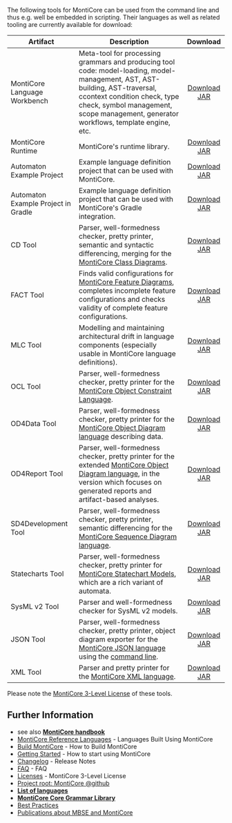 <!-- (c) https://github.com/MontiCore/monticore -->

The following tools for MontiCore can be used from the command line and 
thus e.g. well be embedded in scripting. Their languages as well as 
related tooling are currently available for download:

<!-- Optimize table display -->
<style>
.md-typeset table:not([class]) {
  font-size:.75rem;
  box-sizing:content-box;
}
.md-typeset table:not([class]) th {
  padding:.3em .7em;
}
.md-typeset table:not([class]) td {
  padding:.3em .7em;
}
</style>

| Artifact                            | Description                     | Download     |
| ----------------------------------- | --------------------------------| :----------: |
| MontiCore Language Workbench        | Meta-tool for processing grammars and producing tool code: model-loading, model-management, AST, AST-building, AST-traversal, ccontext condition check, type check, symbol management, scope management, generator workflows, template engine, etc.  | [Download JAR](https://www.monticore.de/download/monticore.jar) |
| MontiCore Runtime                   | MontiCore's runtime library.                                                                                                                                                                                                                                              | [Download JAR](https://www.monticore.de/download/monticore-rt.jar)                  |
| Automaton Example Project           | Example language definition project that can be used with MontiCore.                                                                                                                                                                                                             | [Download JAR](https://www.monticore.de/download/aut.tar.gz)                        |
| Automaton Example Project in Gradle | Example language definition project that can be used with MontiCore's Gradle integration.                                                                                                                                                                                                                             | [Download JAR](https://www.monticore.de/download/Automaton.zip)                     |
| CD Tool                             | Parser, well-formedness checker, pretty printer, semantic and syntactic differencing, merging for the [MontiCore Class Diagrams](https://github.com/MontiCore/cd4analysis/blob/develop/README.md).                                                               | [Download JAR](https://www.monticore.de/download/MCCD.jar)                          |
| FACT Tool                           | Finds valid configurations for [MontiCore Feature Diagrams](https://github.com/MontiCore/feature-diagram/blob/develop/README.md), completes incomplete feature configurations and checks validity of complete feature configurations.                                                                                                          | [Download JAR](https://www.monticore.de/download/MCFACT.jar)                        |
| MLC Tool                            | Modelling and maintaining architectural drift in language components (especially usable in MontiCore language definitions).                                                                                                                                                                                                                          | [Download JAR](https://www.monticore.de/download/MCMLC.jar)                         |
| OCL Tool                            | Parser, well-formedness checker, pretty printer for the [MontiCore Object Constraint Language](https://github.com/MontiCore/ocl/blob/develop/README.md).                                                                                                                  | [Download JAR](https://www.monticore.de/download/MCOCL.jar)                         |
| OD4Data Tool                        | Parser, well-formedness checker, pretty printer for the [MontiCore Object Diagram language](https://github.com/MontiCore/object-diagram/blob/dev/README.md) describing data.                                                                                                          | [Download JAR](https://www.monticore.de/download/MCOD4Data.jar)                     |
| OD4Report Tool                      | Parser, well-formedness checker, pretty printer for the extended [MontiCore Object Diagram language](https://github.com/MontiCore/object-diagram/blob/dev/README.md), in the version which focuses on generated reports and artifact-based analyses.                                | [Download JAR](https://www.monticore.de/download/MCOD4Report.jar)                   |
| SD4Development Tool                 | Parser, well-formedness checker, pretty printer, semantic differencing for the [MontiCore Sequence Diagram language](https://github.com/MontiCore/sequence-diagram/blob/dev/README.md).                                                                               | [Download JAR](https://www.monticore.de/download/MCSD4Development.jar)              |
| Statecharts Tool                    | Parser, well-formedness checker, pretty printer for [MontiCore Statechart Models](https://github.com/MontiCore/statecharts/blob/dev/README.md), which are a rich variant of automata.                                                                                                                       | [Download JAR](https://www.monticore.de/download/MCStatecharts.jar)                 |
| SysML v2 Tool                    | Parser and well-formedness checker for SysML v2 models. | [Download JAR](https://www.monticore.de/download/MCSysMLv2.jar)                 |
| JSON Tool                           | Parser, well-formedness checker, pretty printer, object diagram exporter for the [MontiCore JSON language](https://github.com/MontiCore/json/blob/develop/README.md) using the <a href="https://github.com/MontiCore/json/blob/develop/src/main/grammars/de/monticore/lang/json.md#usage">command line</a>. | [Download JAR](https://www.monticore.de/download/MCJSON.jar)                        |
| XML Tool                            | Parser and pretty printer for the [MontiCore XML language](https://github.com/MontiCore/xml/blob/develop/README.md).                                                                                                                                                                                           | [Download JAR](https://www.monticore.de/download/MCXML.jar)                         |

Please note the [MontiCore 3-Level License](../00.org/Licenses/LICENSE-MONTICORE-3-LEVEL.md) of these tools.

## Further Information

* see also [**MontiCore handbook**](https://www.monticore.de/handbook.pdf)
* [MontiCore Reference Languages](https://monticore.github.io/monticore/docs/DevelopedLanguages/) - Languages Built Using MontiCore
* [Build MontiCore](https://monticore.github.io/monticore/docs/BuildMontiCore/) - How to Build MontiCore
* [Getting Started](https://monticore.github.io/monticore/docs/GettingStarted/) - How to start using MontiCore
* [Changelog](../00.org/Explanations/CHANGELOG.md) - Release Notes
* [FAQ](../00.org/Explanations/FAQ.md) - FAQ 
* [Licenses](../00.org/Licenses/LICENSE-MONTICORE-3-LEVEL.md) - MontiCore 3-Level License
* [Project root: MontiCore @github](https://github.com/MontiCore/monticore)
* [**List of languages**](https://monticore.github.io/monticore/docs/Languages/)
* [**MontiCore Core Grammar Library**](https://github.com/MontiCore/monticore/blob/opendev/monticore-grammar/src/main/grammars/de/monticore/Grammars.md)
* [Best Practices](https://monticore.github.io/monticore/docs/BestPractices/)
* [Publications about MBSE and MontiCore](https://www.se-rwth.de/publications/)
